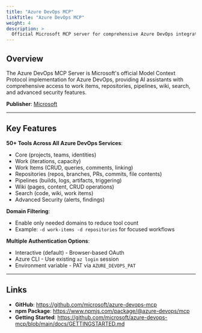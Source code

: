 ```yaml
---
title: "Azure DevOps MCP"
linkTitle: "Azure DevOps MCP"
weight: 4
description: >
  Official Microsoft MCP server for comprehensive Azure DevOps integration with AI assistants
---
```


## Overview

The Azure DevOps MCP Server is Microsoft's official Model Context Protocol implementation for Azure DevOps, providing AI assistants with comprehensive access to work items, repositories, pipelines, wiki, search, and advanced security features.

**Publisher**: [Microsoft](https://github.com/microsoft)

---

## Key Features

**50+ Tools Across All Azure DevOps Services**:
- Core (projects, teams, identities)
- Work (iterations, capacity)
- Work Items (CRUD, queries, comments, linking)
- Repositories (repos, branches, PRs, commits, file contents)
- Pipelines (builds, logs, artifacts, triggering)
- Wiki (pages, content, CRUD operations)
- Search (code, wiki, work items)
- Advanced Security (alerts, findings)

**Domain Filtering**:
- Enable only needed domains to reduce tool count
- Example: `-d work-items -d repositories` for focused workflows

**Multiple Authentication Options**:
- Interactive (default) - Browser-based OAuth
- Azure CLI - Use existing `az login` session
- Environment variable - PAT via `AZURE_DEVOPS_PAT`


---

## Links

- **GitHub**: https://github.com/microsoft/azure-devops-mcp
- **npm Package**: https://www.npmjs.com/package/@azure-devops/mcp
- **Getting Started**: https://github.com/microsoft/azure-devops-mcp/blob/main/docs/GETTINGSTARTED.md

